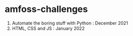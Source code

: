 # amfoss-challenges

1. Automate the boring stuff with Python : December 2021
2. HTML, CSS and JS : January 2022
